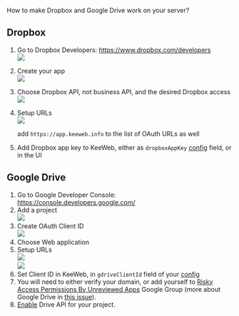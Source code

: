How to make Dropbox and Google Drive work on your server?
## Dropbox

1. Go to Dropbox Developers: https://www.dropbox.com/developers  
   <img src="https://habrastorage.org/files/476/46a/e60/47646ae607ac48188fecb5ac3fc842c7.png"/>
2. Create your app  
   <img src="https://habrastorage.org/files/d33/233/587/d33233587d134e0bb130ad08e66a4405.png"/>
3. Choose Dropbox API, not business API, and the desired Dropbox access  
   <img src="https://habrastorage.org/files/100/dbb/0af/100dbb0afdf84635b834366a8b558ef9.png"/>
4. Setup URLs  
   <img src="https://habrastorage.org/files/6c3/1de/8e3/6c31de8e307545eb99d4a938bb65362c.png"/>

   add `https://app.keeweb.info` to the list of OAuth URLs as well
5. Add Dropbox app key to KeeWeb, either as `dropboxAppKey` [config](Configuration#json-app-config) field, or in the UI

## Google Drive

1. Go to Google Developer Console: https://console.developers.google.com/
2. Add a project  
   <img src="https://habrastorage.org/files/f25/825/dd0/f25825dd0beb4f6ebe0e20a083406363.png"/>
3. Create OAuth Client ID  
   <img src="https://habrastorage.org/files/4b4/8e8/fbb/4b48e8fbb1e04c95910bcdb4e993861d.png"/>
4. Choose Web application  
5. Setup URLs  
   <img src="https://habrastorage.org/files/8fb/e84/e08/8fbe84e08cfd4fdc987cd3b430d030ee.png"/>  
   <img src="https://habrastorage.org/files/df5/26a/064/df526a0649c9493aa1dffd3e0454f96c.png"/>
6. Set Client ID in KeeWeb, in `gdriveClientId` field of your [config](Configuration#json-app-config)
7. You will need to either verify your domain, or add yourself to [Risky Access Permissions By Unreviewed Apps](https://groups.google.com/forum/#!forum/risky-access-by-unreviewed-apps) Google Group (more about Google Drive in [this issue](https://github.com/keeweb/keeweb/issues/667)).
8. [Enable](https://console.developers.google.com/apis/library) Drive API for your project.
